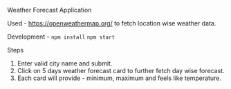 Weather Forecast Application

Used - https://openweathermap.org/ to fetch location wise weather data.

Development - 
`npm install`
`npm start`

Steps 
1. Enter valid city name and submit.
2. Click on 5 days weather forecast card to further fetch day wise forecast.
3. Each card will provide - minimum, maximum and feels like temperature.
